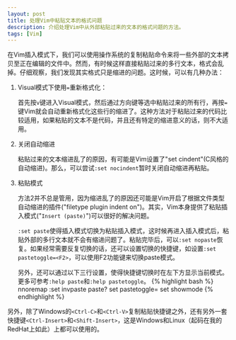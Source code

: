 ```yaml
---
layout: post
title: 处理Vim中粘贴文本的格式问题
description: 介绍处理Vim中从外部粘贴过来的文本的格式问题的方法。
tags: [Vim]
---
```


在Vim插入模式下，我们可以使用操作系统的复制粘贴命令来将一些外部的文本拷贝至正在编辑的文件中。然而，有时候这样直接粘贴过来的多行文本，格式会乱掉。仔细观察，我们发现其实格式只是缩进的问题。这时候，可以有几种办法：

<!--more-->

1. Visual模式下使用`=`重新格式化：

    首先按`v`键进入Visual模式，然后通过方向键等选中粘贴过来的所有行，再按`=`键Vim就会自动重新格式化这些行的缩进了。这种方法对于粘贴过来的代码比较适用，如果粘贴的文本不是代码，并且还有特定的缩进意义的话，则不大适用。

2. 关闭自动缩进

    粘贴过来的文本缩进乱了的原因，有可能是Vim设置了"set cindent"(C风格的自动缩进)。那么，可以尝试`:set nocindent`暂时关闭自动缩进再粘贴。

3. 粘贴模式

    方法2并不总是管用，因为缩进乱了的原因还可能是Vim开启了根据文件类型自动缩进的插件("filetype plugin indent on")。其实，Vim本身提供了粘贴插入模式("`Insert (paste)`")可以很好的解决问题。

    `:set paste`使得插入模式切换为粘贴插入模式，这时候再进入插入模式后，粘贴外部的多行文本就不会有缩进问题了。粘贴完毕后，可以`:set nopaste`恢复。如果经常需要反复切换的话，还可以设置切换的快捷键，如设置`:set pastetoggle=<F2>`，可以使用F2功能键来切换paste模式。

    另外，还可以通过以下三行设置，使得快捷键切换时在左下方显示当前模式。更多可参考`:help paste`和`:help pastetoggle`。
{% highlight bash %}
nnoremap <F2> :set invpaste paste?<CR>
set pastetoggle=<F2>
set showmode
{% endhighlight %}

另外，除了Windows的`<Ctrl-C>`和`<Ctrl-V>`复制粘贴快捷键之外，还有另外一套快捷键`<Ctrl-Insert>`和`<Shift-Insert>`，这是Windows和Linux（起码在我的RedHat上如此）上都可以使用的。
